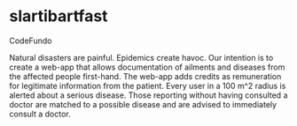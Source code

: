 # slartibartfast
CodeFundo

Natural disasters are painful. Epidemics create havoc. Our intention is to create a web-app that allows documentation of ailments and diseases from the affected people first-hand. The web-app adds credits as remuneration for legitimate information from the patient. Every user in a 100 m^2 radius is alerted about a serious disease. Those reporting without having consulted a doctor are matched to a possible disease and are advised to immediately consult a doctor.
